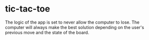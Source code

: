# tic-tac-toe

The logic of the app is set to never allow the computer to lose. The computer will always make the best solution depending on the user's previous move and the state of the board.
